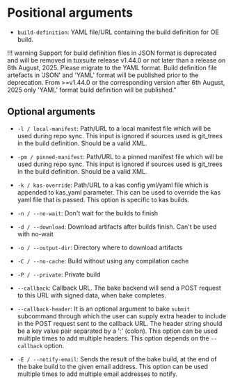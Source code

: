 # Positional arguments

* `build-definition`: YAML file/URL containing the build definition for OE build.

!!! warning
    Support for build definition files in JSON format is deprecated and will be removed in tuxsuite release v1.44.0 or not later than a release on 6th August, 2025. Please migrate to the YAML format. Build definition file artefacts in 'JSON' and 'YAML' format will be published prior to the deprecation. From >=v1.44.0 or the corresponding version after 6th August, 2025 only 'YAML' format build definition will be published."

## Optional arguments

* `-l / local-manifest`: Path/URL to a local manifest file which will be used during repo sync. This input is ignored if sources used is git_trees in the build definition. Should be a valid XML.

* `-pm / pinned-manifest`: Path/URL to a pinned manifest file which will be used during repo sync. This input is ignored if sources used is git_trees in the build definition. Should be a valid XML.

* `-k / kas-override`: Path/URL to a kas config yml/yaml file which is appended to kas_yaml parameter. This can be used to override the kas yaml file that is passed. This option is specific to kas builds.

* `-n / --no-wait`: Don't wait for the builds to finish

* `-d / --download`: Download artifacts after builds finish. Can't be used with no-wait

* `-o / --output-dir`: Directory where to download artifacts

* `-C / --no-cache`: Build without using any compilation cache

* `-P / --private`: Private build

* `--callback`: Callback URL. The bake backend will send a POST request to this URL with signed data, when bake completes.

* `--callback-header`: It is an optional argument to bake `submit` subcommand through which the user can supply extra header to include in the POST request sent to the callback URL. The header string should be a key value pair separated by a ':' (colon). This option can be used multiple times to add multiple headers. This option depends on the `--callback` option.

* `-E / --notify-email`: Sends the result of the bake build, at the end of the bake build to the given email address. This option can be used multiple times to add multiple email addresses to notify.
